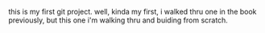 this is my first git project.
well, kinda my first, i walked thru one in the book previously, but this one i'm walking thru and buiding from scratch.
